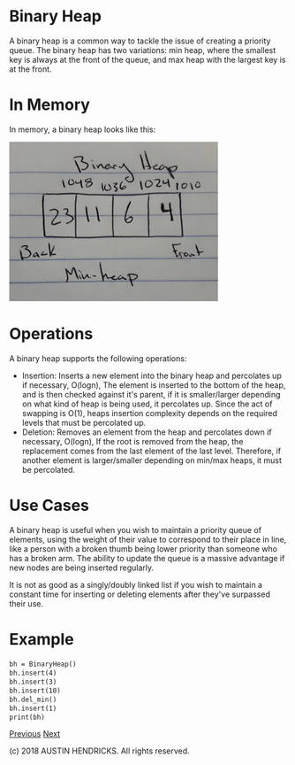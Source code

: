# Binary Heap

A binary heap is a common way to tackle the issue of creating a priority queue. The binary heap has two variations: min heap, where the smallest key is always at the front of the queue, and max heap with the largest key is at the front.

# In Memory

In memory, a binary heap looks like this:

![Image of a binary heap](images/binary_heap.jpg)

# Operations

A binary heap supports the following operations:

* Insertion: Inserts a new element into the binary heap and percolates up if necessary, O(logn), The element is inserted to the bottom of the heap, and is then checked against it's parent, if it is smaller/larger depending on what kind of heap is being used, it percolates up. Since the act of swapping is O(1), heaps insertion complexity depends on the required levels that must be percolated up.
* Deletion: Removes an element from the heap and percolates down if necessary, O(logn), If the root is removed from the heap, the replacement comes from the last element of the last level. Therefore, if another element is larger/smaller depending on min/max heaps, it must be percolated.

# Use Cases

A binary heap is useful when you wish to maintain a priority queue of elements, using the weight of their value to correspond to their place in line, like a person with a broken thumb being lower priority than someone who has a broken arm. The ability to update the queue is a massive advantage if new nodes are being inserted regularly.

It is not as good as a singly/doubly linked list if you wish to maintain a constant time for inserting or deleting elements after they've surpassed their use.

# Example

```
bh = BinaryHeap()
bh.insert(4)
bh.insert(3)
bh.insert(10)
bh.del_min()
bh.insert(1)
print(bh)
```

[Previous](avl_tree.md) [Next](graph.md)

(c) 2018 AUSTIN HENDRICKS. All rights reserved.
